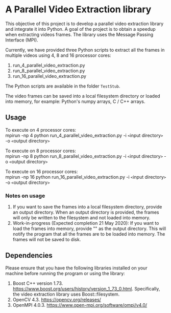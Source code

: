 # A Parallel Video Extraction library

This objective of this project is to develop a parallel video extraction library and integrate it into Python. A goal of the project is to obtain a speedup when extracting videos frames. The library uses the Message Passing Interface (MPI).

Currently, we have provided three Python scripts to extract all the frames in multiple videos using 4, 8 and 16 processor cores:  
1. run_4_parallel_video_extraction.py
2. run_8_parallel_video_extraction.py
3. run_16_parallel_video_extraction.py

The Python scripts are available in the folder `TestStub`.

The video frames can be saved into a local filesystem directory or loaded into memory, for example: Python's numpy arrays, C / C++ arrays.

## Usage
To execute on 4 processor cores:  
mpirun -np 4 python run_4_parallel_video_extraction.py -i `<`input directory`>` -o `<`output directory`>`    

To execute on 8 processor cores:  
mpirun -np 8 python run_8_parallel_video_extraction.py -i `<`input directory`>` -o `<`output directory`>`    
  
To execute on 16 processor cores:  
mpirun -np 16 python run_16_parallel_video_extraction.py -i `<`input directory`>` -o `<`output directory`>`    
  
### Notes on usage
1. If you want to save the frames into a local filesystem directory, provide an output directory.  When an output directory is provided, the frames will only be written to the filesystem and not loaded into memory.
2.  Work-in-progress (Expected completion 21 May 2020): If you want to load the frames into memory, provide "" as the output directory.  This will notify the program that all the frames are to be loaded into memory. The frames will not be saved to disk.

## Dependencies
Please ensure that you have the following libraries installed on your machine before running the program or using the library:  
1. Boost C++ version 1.73.  https://www.boost.org/users/history/version_1_73_0.html. Specifically, the video extraction library uses Boost::filesystem.
2. OpenCV 4.3. https://opencv.org/releases/ 
3. OpenMPI 4.0.3. https://www.open-mpi.org/software/ompi/v4.0/ 
